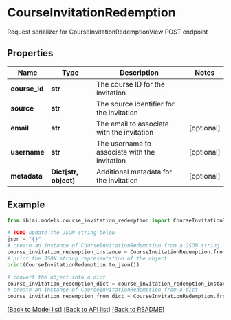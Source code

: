 # CourseInvitationRedemption

Request serializer for CourseInvitationRedemptionView POST endpoint

## Properties

Name | Type | Description | Notes
------------ | ------------- | ------------- | -------------
**course_id** | **str** | The course ID for the invitation | 
**source** | **str** | The source identifier for the invitation | 
**email** | **str** | The email to associate with the invitation | [optional] 
**username** | **str** | The username to associate with the invitation | [optional] 
**metadata** | **Dict[str, object]** | Additional metadata for the invitation | [optional] 

## Example

```python
from iblai.models.course_invitation_redemption import CourseInvitationRedemption

# TODO update the JSON string below
json = "{}"
# create an instance of CourseInvitationRedemption from a JSON string
course_invitation_redemption_instance = CourseInvitationRedemption.from_json(json)
# print the JSON string representation of the object
print(CourseInvitationRedemption.to_json())

# convert the object into a dict
course_invitation_redemption_dict = course_invitation_redemption_instance.to_dict()
# create an instance of CourseInvitationRedemption from a dict
course_invitation_redemption_from_dict = CourseInvitationRedemption.from_dict(course_invitation_redemption_dict)
```
[[Back to Model list]](../README.md#documentation-for-models) [[Back to API list]](../README.md#documentation-for-api-endpoints) [[Back to README]](../README.md)


